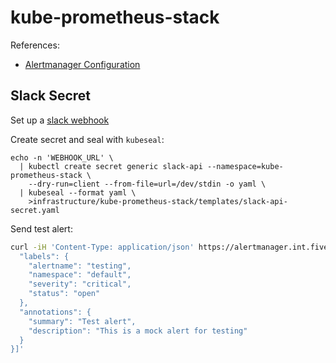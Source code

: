 # kube-prometheus-stack

References:
- [Alertmanager Configuration](https://prometheus.io/docs/alerting/latest/configuration/)

## Slack Secret

Set up a [slack webhook](https://api.slack.com/messaging/webhooks#getting-started)

Create secret and seal with `kubeseal`:
```
echo -n 'WEBHOOK_URL' \
  | kubectl create secret generic slack-api --namespace=kube-prometheus-stack \
    --dry-run=client --from-file=url=/dev/stdin -o yaml \
  | kubeseal --format yaml \
    >infrastructure/kube-prometheus-stack/templates/slack-api-secret.yaml
```

Send test alert:
```sh
curl -iH 'Content-Type: application/json' https://alertmanager.int.fivebytestudios.com/api/v2/alerts -d '[{
  "labels": {
    "alertname": "testing",
    "namespace": "default",
    "severity": "critical",
    "status": "open"
  },
  "annotations": {
    "summary": "Test alert",
    "description": "This is a mock alert for testing"
  }
}]'
```

